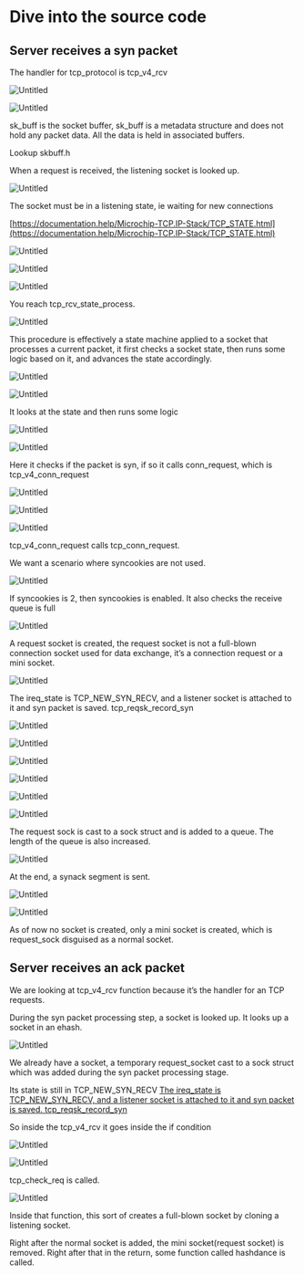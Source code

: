 # Dive into the source code

## Server receives a syn packet

The handler for tcp_protocol is tcp_v4_rcv

![Untitled](Dive%20into%20the%20source%20code%203c975f92753c4a82a336f583aaffc5af/Untitled.png)

![Untitled](Dive%20into%20the%20source%20code%203c975f92753c4a82a336f583aaffc5af/Untitled%201.png)

sk_buff is the socket buffer, sk_buff is a metadata structure and does not hold any packet data. All the data is held in associated buffers.

Lookup skbuff.h

When a request is received, the listening socket is looked up. 

![Untitled](Dive%20into%20the%20source%20code%203c975f92753c4a82a336f583aaffc5af/Untitled%202.png)

The socket must be in a listening state, ie waiting for new connections

[https://documentation.help/Microchip-TCP.IP-Stack/TCP_STATE.html](https://documentation.help/Microchip-TCP.IP-Stack/TCP_STATE.html)

![Untitled](Dive%20into%20the%20source%20code%203c975f92753c4a82a336f583aaffc5af/Untitled%203.png)

![Untitled](Dive%20into%20the%20source%20code%203c975f92753c4a82a336f583aaffc5af/Untitled%204.png)

![Untitled](Dive%20into%20the%20source%20code%203c975f92753c4a82a336f583aaffc5af/Untitled%205.png)

You reach tcp_rcv_state_process.

![Untitled](Dive%20into%20the%20source%20code%203c975f92753c4a82a336f583aaffc5af/Untitled%206.png)

This procedure is effectively a state machine applied to a socket that processes a current packet, it first checks a socket state, then runs some logic based on it, and advances the state accordingly.

![Untitled](Dive%20into%20the%20source%20code%203c975f92753c4a82a336f583aaffc5af/Untitled%207.png)

![Untitled](Dive%20into%20the%20source%20code%203c975f92753c4a82a336f583aaffc5af/Untitled%208.png)

It looks at the state and then runs some logic

![Untitled](Dive%20into%20the%20source%20code%203c975f92753c4a82a336f583aaffc5af/Untitled%209.png)

![Untitled](Dive%20into%20the%20source%20code%203c975f92753c4a82a336f583aaffc5af/Untitled%2010.png)

Here it checks if the packet is syn, if so it calls conn_request, which is tcp_v4_conn_request

![Untitled](Dive%20into%20the%20source%20code%203c975f92753c4a82a336f583aaffc5af/Untitled%2011.png)

![Untitled](Dive%20into%20the%20source%20code%203c975f92753c4a82a336f583aaffc5af/Untitled%2012.png)

![Untitled](Dive%20into%20the%20source%20code%203c975f92753c4a82a336f583aaffc5af/Untitled%2013.png)

tcp_v4_conn_request calls tcp_conn_request. 

We want a scenario where syncookies are not used. 

![Untitled](Dive%20into%20the%20source%20code%203c975f92753c4a82a336f583aaffc5af/Untitled%2014.png)

If syncookies is 2, then syncookies is enabled. It also checks the receive queue is full

![Untitled](Dive%20into%20the%20source%20code%203c975f92753c4a82a336f583aaffc5af/Untitled%2015.png)

A request socket is created, the request socket is not a full-blown connection socket used for data exchange, it’s a connection request or a mini socket.

![Untitled](Dive%20into%20the%20source%20code%203c975f92753c4a82a336f583aaffc5af/Untitled%2016.png)

The ireq_state is TCP_NEW_SYN_RECV, and a listener socket is attached to it and syn packet is saved. tcp_reqsk_record_syn

![Untitled](Dive%20into%20the%20source%20code%203c975f92753c4a82a336f583aaffc5af/Untitled%2017.png)

![Untitled](Dive%20into%20the%20source%20code%203c975f92753c4a82a336f583aaffc5af/Untitled%2018.png)

![Untitled](Dive%20into%20the%20source%20code%203c975f92753c4a82a336f583aaffc5af/Untitled%2019.png)

![Untitled](Dive%20into%20the%20source%20code%203c975f92753c4a82a336f583aaffc5af/Untitled%2020.png)

![Untitled](Dive%20into%20the%20source%20code%203c975f92753c4a82a336f583aaffc5af/Untitled%2021.png)

![Untitled](Dive%20into%20the%20source%20code%203c975f92753c4a82a336f583aaffc5af/Untitled%2022.png)

The request sock is cast to a sock struct and is added to a queue. The length of the queue is also increased.

![Untitled](Dive%20into%20the%20source%20code%203c975f92753c4a82a336f583aaffc5af/Untitled%2023.png)

At the end, a synack segment is sent.

![Untitled](Dive%20into%20the%20source%20code%203c975f92753c4a82a336f583aaffc5af/Untitled%2024.png)

![Untitled](Dive%20into%20the%20source%20code%203c975f92753c4a82a336f583aaffc5af/Untitled%2025.png)

As of now no socket is created, only a mini socket is created, which is request_sock disguised as a normal socket.

## Server receives an ack packet

We are looking at tcp_v4_rcv function because it’s the handler for an TCP requests.

During the syn packet processing step, a socket is looked up. It looks up a socket in an ehash.

[](Dive%20into%20the%20source%20code%203c975f92753c4a82a336f583aaffc5af.md) 

![Untitled](Dive%20into%20the%20source%20code%203c975f92753c4a82a336f583aaffc5af/Untitled%2026.png)

We already have a socket, a temporary request_socket cast to a sock struct which was added during the syn packet processing stage.

Its state is still in TCP_NEW_SYN_RECV [The ireq_state is TCP_NEW_SYN_RECV, and a listener socket is attached to it and syn packet is saved. tcp_reqsk_record_syn](Dive%20into%20the%20source%20code%203c975f92753c4a82a336f583aaffc5af.md) 

So inside the tcp_v4_rcv it goes inside the if condition 

![Untitled](Dive%20into%20the%20source%20code%203c975f92753c4a82a336f583aaffc5af/Untitled%2027.png)

![Untitled](Dive%20into%20the%20source%20code%203c975f92753c4a82a336f583aaffc5af/Untitled%2028.png)

tcp_check_req is called.

![Untitled](Dive%20into%20the%20source%20code%203c975f92753c4a82a336f583aaffc5af/Untitled%2029.png)

Inside that function, this sort of creates a full-blown socket by cloning a listening socket.

Right after the normal socket is added, the mini socket(request socket) is removed. Right after that in the return, some function called hashdance is called.